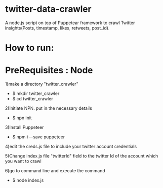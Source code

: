 # twitter-data-crawler
A node.js script on top of Puppetear framework to crawl Twitter insights(Posts, timestamp, likes, retweets, post_id).

# How to run:
# PreRequisites : Node

1)make a directory "twitter_crawler"
  - $ mkdir twitter_crawler
  - $ cd twitter_crawler
  
2)Initiate NPN. put in the necessary details
  - $ npn init
 
3)Install Puppeteer
  - $ npm i --save puppeteer
  
4)edit the creds.js file to include your twitter account credentials

5)Change index.js file "twitterId" field to the twitter Id of the account which you want to crawl

6)go to command line and execute the command
  - $ node index.js

